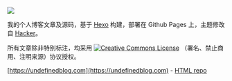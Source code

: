 ![](https://api.travis-ci.org/jasonslyvia/undefinedblog.svg?branch=master)

我的个人博客文章及源码，基于 [Hexo](http://hexo.io) 构建，部署在 Github Pages 上，主题修改自 [Hacker](https://github.com/CodeDaraW/Hacker)。

所有文章除非特别标注，均采用 <a rel="license" href="http://creativecommons.org/licenses/by-nc-sa/4.0/"><img alt="Creative Commons License" style="border-width:0" src="https://i.creativecommons.org/l/by-nc-sa/4.0/88x31.png" /></a> （署名、禁止商用、注明来源）协议授权。

[https://undefinedblog.com](https://undefinedblog.com) - [HTML repo](https://github.com/jasonslyvia/undefinedblog.com)
